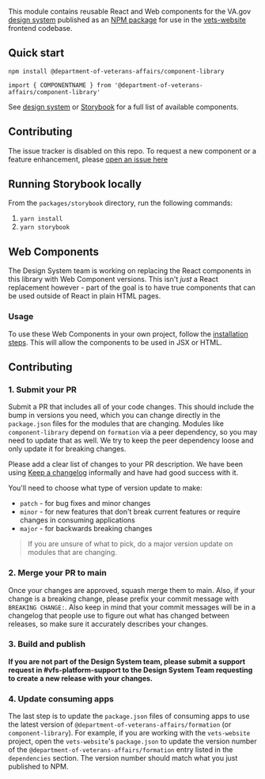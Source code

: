 This module contains reusable React and Web components for the VA.gov [design system](https://design.va.gov) published as an [NPM package](https://www.npmjs.com/package/@department-of-veterans-affairs/component-library) for use in the [vets-website](https://github.com/department-of-veterans-affairs/vets-website) frontend codebase.

## Quick start

`npm install @department-of-veterans-affairs/component-library`

`import { COMPONENTNAME } from '@department-of-veterans-affairs/component-library'`

See [design system](https://design.va.gov/components/) or [Storybook](https://design.va.gov/storybook/?path=/story/about-introduction--page) for a full list of available components.

## Contributing

The issue tracker is disabled on this repo. To request a new component or a feature enhancement, please [open an issue here](https://github.com/department-of-veterans-affairs/vets-design-system-documentation/issues/new?assignees=&labels=vsp-design-system-team&template=feature_request.md)

## Running Storybook locally

From the `packages/storybook` directory, run the following commands:

1. `yarn install`
1. `yarn storybook`

## Web Components

The Design System team is working on replacing the React components in this library with Web Component versions. This isn't _just_ a React replacement however - part of the goal is to have true components that can be used outside of React in plain HTML pages.

### Usage

To use these Web Components in your own project, follow the [installation steps](https://design.va.gov/documentation/developers#load-the-web-component-library). This will allow the components to be used in JSX or HTML.

## Contributing

### 1. Submit your PR

Submit a PR that includes all of your code changes. This should include the bump in versions you need, which you can change directly in the `package.json` files for the modules that are changing. Modules like `component-library` depend on `formation` via a peer dependency, so you may need to update that as well. We try to keep the peer dependency loose and only update it for breaking changes.

Please add a clear list of changes to your PR description. We have been using [Keep a changelog](https://keepachangelog.com/en/1.0.0/) informally and have had good success with it.

You'll need to choose what type of version update to make:

- `patch` - for bug fixes and minor changes
- `minor` - for new features that don't break current features or require changes in consuming applications
- `major` - for backwards breaking changes

> If you are unsure of what to pick, do a major version update on modules that are changing.

### 2. Merge your PR to main

Once your changes are approved, squash merge them to main. Also, if your change is a breaking change, please prefix your commit message with `BREAKING CHANGE:`. Also keep in mind that your commit messages will be in a changelog that people use to figure out what has changed between releases, so make sure it accurately describes your changes.

### 3. Build and publish

**If you are not part of the Design System team, please submit a support request in #vfs-platform-support to the Design System Team requesting to create a new release with your changes.**

<!--

### 4. Create a release

You will need a github [personal access token](https://help.github.com/en/articles/creating-a-personal-access-token-for-the-command-line).
This should be set as **GITHUB_API_KEY** in your environment variable.

- Navigate to the package folder
- Run the release script
  ```
  $ yarn release
  ```
- Once the script has succeeded, go to the link provided in the console
- Edit the release and add any relevant information.

-->

### 4. Update consuming apps

The last step is to update the `package.json` files of consuming apps to use the latest version of `@department-of-veterans-affairs/formation` (or `component-library`). For example, if you are working with the `vets-website` project, open the `vets-website`'s `package.json` to update the version number of the `@department-of-veterans-affairs/formation` entry listed in the `dependencies` section. The version number should match what you just published to NPM.
